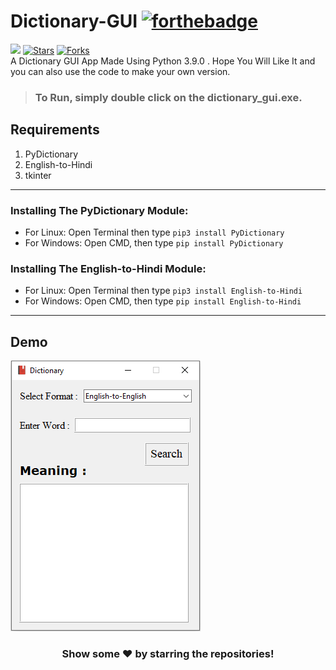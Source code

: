 # Dictionary-GUI [![forthebadge](https://forthebadge.com/images/badges/made-with-python.svg)](https://forthebadge.com)
![](https://visitor-badge.glitch.me/badge?page_id=insanecodes.Dictionary-GUI)
[![Stars](https://img.shields.io/github/stars/insanecodes/Dictionary-GUI)](https://github.com/insanecodes/Dictionary-GUI)
[![Forks](https://img.shields.io/github/forks/insanecodes/Dictionary-GUI)](https://github.com/insanecodes/Dictionary-GUI/fork)
<br>
A Dictionary GUI App Made Using Python 3.9.0 .
Hope You Will Like It and you can also use the code to make your own version.

>### To Run, simply double click on the **dictionary_gui.exe**.
## Requirements
1.  PyDictionary
2.  English-to-Hindi
3.  tkinter

---

### Installing The PyDictionary Module:
* For Linux: Open Terminal then type ```pip3 install PyDictionary```
* For Windows: Open CMD, then type ```pip install PyDictionary```

### Installing The English-to-Hindi Module:
* For Linux: Open Terminal then type ```pip3 install English-to-Hindi```
* For Windows: Open CMD, then type ```pip install English-to-Hindi```

---
## Demo
<img src="dict.PNG">

<div align="center">

### Show some ❤️ by starring the repositories!

</div>
